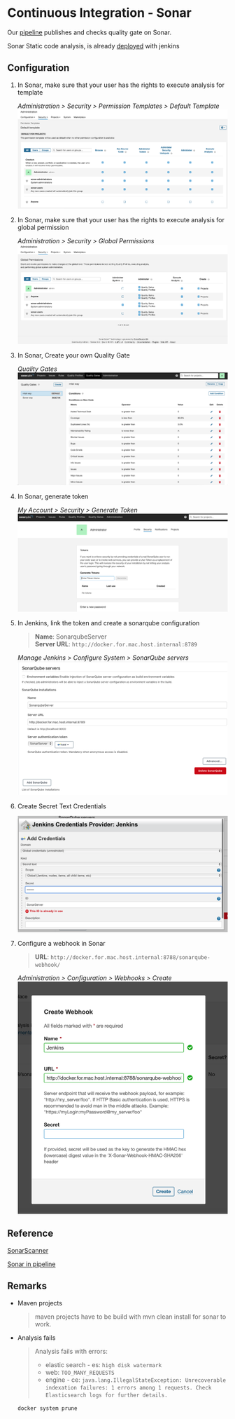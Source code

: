 # Continuous Integration - Sonar

Our [pipeline](Pipeline.md) publishes and checks quality gate on Sonar.

Sonar Static code analysis, is already [deployed](Deployment.md) with jenkins

## Configuration

1. In Sonar, make sure that your user has the rights to execute analysis for template

    _Administration > Security > Permission Templates > Default Template_
    ![Step1](../../../images/devops/ci/Configure_Sonar/Configure_Sonar_1.png)

2. In Sonar, make sure that your user has the rights to execute analysis for global permission

    _Administration > Security > Global Permissions_
    ![Step1](../../../images/devops/ci/Configure_Sonar/Configure_Sonar_2.png)

3. In Sonar, Create your own Quality Gate

    _Quality Gates_
    ![Step3](../../../images/devops/ci/Configure_Sonar/Configure_Sonar_3.png)

4. In Sonar, generate token

    _My Account > Security > Generate Token_
    ![Step4](../../../images/devops/ci/Configure_Sonar/Configure_Sonar_4.png)

5. In Jenkins, link the token and create a sonarqube configuration

    > **Name**: SonarqubeServer \
    > **Server URL**: ```http://docker.for.mac.host.internal:8789```

    _Manage Jenkins > Configure System > SonarQube servers_
    ![Step5](../../../images/devops/ci/Configure_Sonar/Configure_Sonar_5.png)

6. Create Secret Text Credentials

    ![Step6](../../../images/devops/ci/Configure_Sonar/Configure_Sonar_6.png)

7. Configure a webhook in Sonar

    > **URL**: ```http://docker.for.mac.host.internal:8788/sonarqube-webhook/```

    _Administration > Configuration > Webhooks > Create_
    ![Step7](../../../images/devops/ci/Configure_Sonar/Configure_Sonar_7.png)

## Reference

[SonarScanner](https://docs.sonarqube.org/latest/analysis/scan/sonarscanner-for-jenkins/)

[Sonar in pipeline](https://www.jenkins.io/doc/pipeline/steps/sonar/)

## Remarks

- Maven projects

  > maven projects have to be build with mvn clean install for sonar to work.

- Analysis fails

  > Analysis fails with errors:
  >
  > - elastic search - es: `high disk watermark`
  > - web: `TOO_MANY_REQUESTS`
  > - engine - ce: `java.lang.IllegalStateException: Unrecoverable indexation failures: 1 errors among 1 requests. Check Elasticsearch logs for further details.`

  ```bash
  docker system prune
  ```

